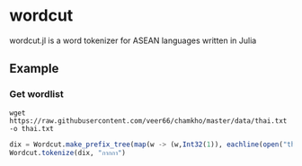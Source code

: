 # wordcut

wordcut.jl is a word tokenizer for ASEAN languages written in Julia

## Example

### Get wordlist

```Shell
wget https://raw.githubusercontent.com/veer66/chamkho/master/data/thai.txt -o thai.txt
```

````julia
dix = Wordcut.make_prefix_tree(map(w -> (w,Int32(1)), eachline(open("thai.txt"))))
Wordcut.tokenize(dix, "กากกา")

````
